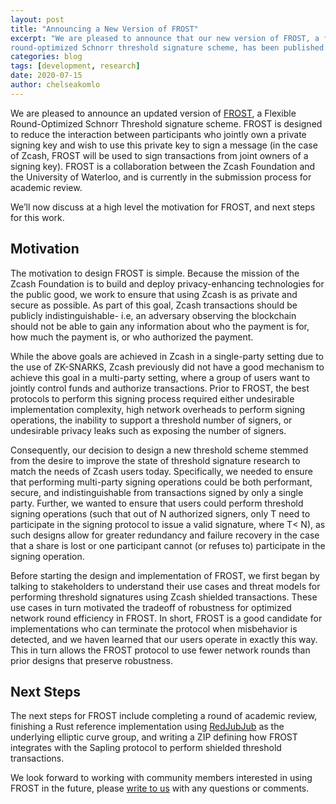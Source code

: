 ```yaml
---
layout: post
title: "Announcing a New Version of FROST"
excerpt: "We are pleased to announce that our new version of FROST, a flexible
round-optimized Schnorr threshold signature scheme, has been published."
categories: blog
tags: [development, research]
date: 2020-07-15
author: chelseakomlo
---
```


We are pleased to announce an updated version of [FROST][frost-eprint], a Flexible Round-Optimized Schnorr Threshold signature scheme. FROST is designed to reduce the interaction between participants who jointly own a private signing key and wish to use this private key to sign a message (in the case of Zcash, FROST will be used to sign transactions from joint owners of a signing key). FROST is a collaboration between the Zcash Foundation and the University of Waterloo, and is currently in the submission process for academic review.

We’ll now discuss at a high level the motivation for FROST, and next steps for this work.

## Motivation

The motivation to design FROST is simple. Because the mission of the Zcash Foundation is to build and deploy privacy-enhancing technologies for the public good, we work to ensure that using Zcash is as private and secure as possible. As part of this goal, Zcash transactions should be publicly indistinguishable- i.e, an adversary observing the blockchain should not be able to gain any information about who the payment is for, how much the payment is, or who authorized the payment.

While the above goals are achieved in Zcash in a single-party setting due to the use of ZK-SNARKS, Zcash previously did not have a good mechanism to achieve this goal in a multi-party setting, where a group of users want to jointly control funds and authorize transactions. Prior to FROST, the best protocols to perform this signing process required either undesirable implementation complexity, high network overheads to perform signing operations, the inability to support a threshold number of signers, or undesirable privacy leaks such as exposing the number of signers.

Consequently, our decision to design a new threshold scheme stemmed from the desire to improve the state of threshold signature research to match the needs of Zcash users today. Specifically, we needed to ensure that performing multi-party signing operations could be both performant, secure, and indistinguishable from transactions signed by only a single party.  Further, we wanted to ensure that users could perform threshold signing operations (such that out of N authorized signers, only T need to participate in the signing protocol to issue a valid signature, where T< N), as such designs allow for greater redundancy and failure recovery in the case that a share is lost or one participant cannot (or refuses to) participate in the signing operation.

Before starting the design and implementation of FROST, we first began by talking to stakeholders to understand their use cases and threat models for performing threshold signatures using Zcash shielded transactions. These use cases in turn motivated the tradeoff of robustness for optimized network round efficiency in FROST. In short, FROST is a good candidate for implementations who can terminate the protocol when misbehavior is detected, and we haven learned that our users operate in exactly this way. This in turn allows the FROST protocol to use fewer network rounds than prior designs that preserve robustness.

## Next Steps

The next steps for FROST include completing a round of academic review, finishing a Rust reference implementation using [RedJubJub][redjubjub] as the underlying elliptic curve group, and writing a ZIP defining how FROST integrates with the Sapling protocol to perform shielded threshold transactions.

We look forward to working with community members interested in using FROST in the future, please [write to us](mailto:contact@zfnd.org) with any questions or comments.


[frost-eprint]: https://eprint.iacr.org/2020/852
[redjubjub]: https://zips.z.cash/protocol/protocol.pdf#concretereddsa




